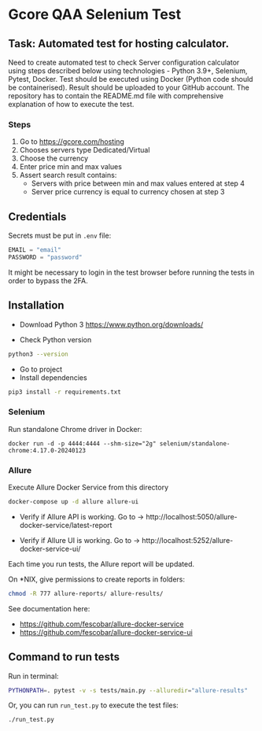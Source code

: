 # Gcore QAA Selenium Test

## Task: Automated test for hosting calculator.

Need to create automated test to check Server configuration calculator using steps described below using technologies - Python 3.9+, Selenium, Pytest, Docker. Test should be executed using Docker (Python code should be containerised). Result should be uploaded to your GitHub account. The repository has to contain the README.md file with comprehensive explanation of how to execute the test.

### Steps
1. Go to https://gcore.com/hosting
2. Chooses servers type Dedicated/Virtual
3. Choose the currency
4. Enter price min and max values
5. Assert search result contains:
    - Servers with price between min and max values entered at step 4
    - Server price currency is equal to currency chosen at step 3

## Credentials

Secrets must be put in `.env` file:

```python
EMAIL = "email"
PASSWORD = "password"
```
It might be necessary to login in the test browser before running the tests in order to bypass the 2FA.

## Installation
- Download Python 3
https://www.python.org/downloads/

- Check Python version
```sh
python3 --version
```
- Go to project
- Install dependencies

```sh
pip3 install -r requirements.txt
 ```

### Selenium
Run standalone Chrome driver in Docker:

```
docker run -d -p 4444:4444 --shm-size="2g" selenium/standalone-chrome:4.17.0-20240123
```

### Allure
Execute Allure Docker Service from this directory
```sh
docker-compose up -d allure allure-ui
```
- Verify if Allure API is working. Go to -> http://localhost:5050/allure-docker-service/latest-report

- Verify if Allure UI is working. Go to -> http://localhost:5252/allure-docker-service-ui/

Each time you run tests, the Allure report will be updated.

On *NIX, give permissions to create reports in folders:

```bash
chmod -R 777 allure-reports/ allure-results/
```

See documentation here:
- https://github.com/fescobar/allure-docker-service
- https://github.com/fescobar/allure-docker-service-ui

## Command to run tests
Run in terminal:
```sh
PYTHONPATH=. pytest -v -s tests/main.py --alluredir="allure-results"
```
Or, you can run `run_test.py` to execute the test files:

```sh
./run_test.py
```
